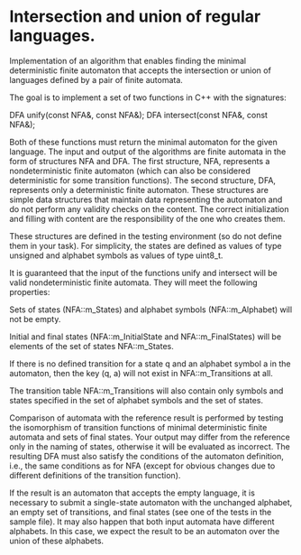 # Intersection and union of regular languages.
 Implementation of an algorithm that enables finding the minimal deterministic finite automaton that accepts the intersection or union of languages defined by a pair of finite automata.

The goal is to implement a set of two functions in C++ with the signatures:

DFA unify(const NFA&, const NFA&);
DFA intersect(const NFA&, const NFA&);

Both of these functions must return the minimal automaton for the given language. The input and output of the algorithms are finite automata in the form of structures NFA and DFA. The first structure, NFA, represents a nondeterministic finite automaton (which can also be considered deterministic for some transition functions). The second structure, DFA, represents only a deterministic finite automaton. These structures are simple data structures that maintain data representing the automaton and do not perform any validity checks on the content. The correct initialization and filling with content are the responsibility of the one who creates them.

These structures are defined in the testing environment (so do not define them in your task). For simplicity, the states are defined as values of type unsigned and alphabet symbols as values of type uint8_t.

It is guaranteed that the input of the functions unify and intersect will be valid nondeterministic finite automata. They will meet the following properties:

Sets of states (NFA::m_States) and alphabet symbols (NFA::m_Alphabet) will not be empty.

Initial and final states (NFA::m_InitialState and NFA::m_FinalStates) will be elements of the set of states NFA::m_States.

If there is no defined transition for a state q and an alphabet symbol a in the automaton, then the key (q, a) will not exist in NFA::m_Transitions at all.

The transition table NFA::m_Transitions will also contain only symbols and states specified in the set of alphabet symbols and the set of states.

Comparison of automata with the reference result is performed by testing the isomorphism of transition functions of minimal deterministic finite automata and sets of final states. Your output may differ from the reference only in the naming of states, otherwise it will be evaluated as incorrect. The resulting DFA must also satisfy the conditions of the automaton definition, i.e., the same conditions as for NFA (except for obvious changes due to different definitions of the transition function).

If the result is an automaton that accepts the empty language, it is necessary to submit a single-state automaton with the unchanged alphabet, an empty set of transitions, and final states (see one of the tests in the sample file). It may also happen that both input automata have different alphabets. In this case, we expect the result to be an automaton over the union of these alphabets.
